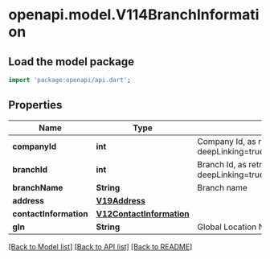 # openapi.model.V114BranchInformation

## Load the model package
```dart
import 'package:openapi/api.dart';
```

## Properties
Name | Type | Description | Notes
------------ | ------------- | ------------- | -------------
**companyId** | **int** | Company Id, as retrievable from <a href=\"?deepLinking=true#/Company/Get\">/api/Company</a> | [optional] 
**branchId** | **int** | Branch Id, as retrievable from <a href=\"?deepLinking=true#/Branch/Get\">/api/Branch</a> | [optional] 
**branchName** | **String** | Branch name | [optional] 
**address** | [**V19Address**](V19Address.md) |  | [optional] 
**contactInformation** | [**V12ContactInformation**](V12ContactInformation.md) |  | [optional] 
**gln** | **String** | Global Location Number for Branch | [optional] 

[[Back to Model list]](../README.md#documentation-for-models) [[Back to API list]](../README.md#documentation-for-api-endpoints) [[Back to README]](../README.md)


